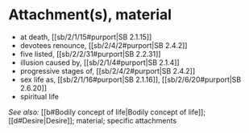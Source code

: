 # Attachment(s), material

* at death, [[sb/2/1/15#purport|SB 2.1.15]]
* devotees renounce, [[sb/2/4/2#purport|SB 2.4.2]]
* five listed, [[sb/2/2/31#purport|SB 2.2.31]]
* illusion caused by, [[sb/2/1/4#purport|SB 2.1.4]]
* progressive stages of, [[sb/2/4/2#purport|SB 2.4.2]]
* sex life as, [[sb/2/1/16#purport|SB 2.1.16]], [[sb/2/6/20#purport|SB 2.6.20]]
* spiritual life 

*See also:* [[b#Bodily concept of life|Bodily concept of life]]; [[d#Desire|Desire]]; material; specific attachments
